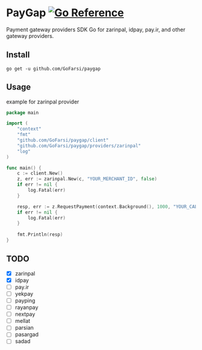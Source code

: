 # PayGap [![Go Reference](https://pkg.go.dev/badge/github.com/gofarsi/paygap.svg)](https://pkg.go.dev/github.com/gofarsi/paygap)
Payment gateway providers SDK Go for zarinpal, idpay, pay.ir, and other gateway providers.

## Install

```shell
go get -u github.com/GoFarsi/paygap
```

## Usage

example for zarinpal provider

```go
package main

import (
	"context"
	"fmt"
	"github.com/GoFarsi/paygap/client"
	"github.com/GoFarsi/paygap/providers/zarinpal"
	"log"
)

func main() {
	c := client.New()
	z, err := zarinpal.New(c, "YOUR_MERCHANT_ID", false)
	if err != nil {
		log.Fatal(err)
	}

	resp, err := z.RequestPayment(context.Background(), 1000, "YOUR_CALL_BACK", "YOUR_CURRENCY", "description", nil)
	if err != nil {
		log.Fatal(err)
	}
	
	fmt.Println(resp)
}
```

## TODO

- [x] zarinpal
- [x] idpay
- [ ] pay.ir
- [ ] yekpay
- [ ] payping
- [ ] rayanpay
- [ ] nextpay
- [ ] mellat
- [ ] parsian
- [ ] pasargad
- [ ] sadad